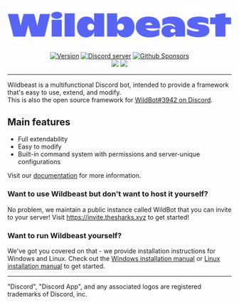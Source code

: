 <div>
  <div style="margin-left:auto;margin-right:auto;">
    <img src="assets/wildbeast.png"><br><br>
    <p align="center" style="margin:0;">
      <a href="https://github.com/TheSharks/Wildbeast/releases"><img src="https://img.shields.io/github/package-json/v/thesharks/wildbeast.svg?label=version&style=for-the-badge&maxAge=300" alt="Version"></a>
      <a href="https://discord.gg/wildbot"><img src="https://img.shields.io/discord/110462143152803840.svg?logo=discord&style=for-the-badge&maxAge=300" alt="Discord server"></a>
      <a href="https://github.com/sponsors/Dougley"><img src="http://img.shields.io/github/sponsors/Dougley.svg?logo=githubsponsors&style=for-the-badge&maxAge=300" alt="Github Sponsors"></a>
    </p>
    <p align="center" style="margin:0;">
      <a title="Crowdin" target="_blank" href="https://crowdin.com/project/wildbeast"><img src="https://img.shields.io/badge/Localization-Crowdin-blue?logo=crowdin&style=for-the-badge&maxAge=300"></a>
      <a href="https://hub.docker.com/r/dougley/wildbeast"><img src="https://img.shields.io/docker/pulls/dougley/wildbeast.svg?style=for-the-badge&maxAge=300"></a>
    </p>
  </div>
</div>

---

Wildbeast is a multifunctional Discord bot, intended to provide a framework that's easy to use, extend, and modify.   
This is also the open source framework for [WildBot#3942 on Discord](https://invite.thesharks.xyz).

## Main features

- Full extendability
- Easy to modify
- Built-in command system with permissions and server-unique configurations

Visit our [documentation](https://wildbeast.guide/) for more information.

### Want to use Wildbeast but don't want to host it yourself?

No problem, we maintain a public instance called WildBot that you can invite to your server! Visit https://invite.thesharks.xyz to get started!

### Want to run Wildbeast yourself?

We've got you covered on that - we provide installation instructions for Windows and Linux. Check out the [Windows installation manual](https://wildbeast.guide/install_windows) or [Linux installation manual](https://wildbeast.guide/install_linux) to get started.

---

"Discord", "Discord App", and any associated logos are registered trademarks of Discord, inc.
